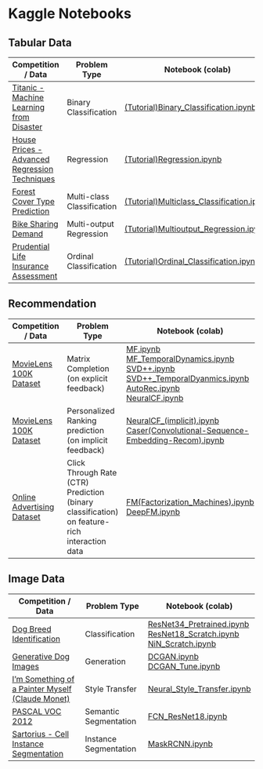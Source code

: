 # Kaggle Notebooks

## Tabular Data
| Competition / Data                                                                      | Problem Type               | Notebook (colab)                                                                                            |
|-------------------------------------------------------------------------------------|----------------------------|-------------------------------------------------------------------------------------------------------------|
| [Titanic - Machine Learning from Disaster](https://www.kaggle.com/c/titanic)                                         | Binary Classification      | [(Tutorial)Binary_Classification.ipynb](https://colab.research.google.com/drive/1okqZ7yFba9xVnke9Px3AapLunupCeMog?usp=sharing)      |
| [House Prices - Advanced Regression Techniques](https://www.kaggle.com/c/house-prices-advanced-regression-techniques) | Regression                 | [(Tutorial)Regression.ipynb](https://colab.research.google.com/drive/1n9XYmcvefp6rSD-rH7uZqfw3eVQ_cnxh?usp=sharing)  |
| [Forest Cover Type Prediction](https://www.kaggle.com/c/forest-cover-type-prediction)          | Multi-class Classification | [(Tutorial)Multiclass_Classification.ipynb](https://colab.research.google.com/drive/1Kgd6OOrRE7rXrl62HTu4PHtAED2d2zWJ?usp=sharing)  |
| [Bike Sharing Demand](https://www.kaggle.com/c/bike-sharing-demand)                 | Multi-output Regression    | [(Tutorial)Multioutput_Regression.ipynb](https://colab.research.google.com/drive/1FihAHMXlpPxLwlpa-B261IcY1zisMrEL?usp=sharing) |
| [Prudential Life Insurance Assessment](https://www.kaggle.com/c/prudential-life-insurance-assessment)                 | Ordinal Classification    | [(Tutorial)Ordinal_Classification.ipynb](https://colab.research.google.com/drive/1WPxPqsUsWxgZcmeHRsXn-jYR6aJLdegO?usp=sharing) |

## Recommendation
| Competition / Data                                                                                       | Problem Type          | Notebook (colab) |
|----------------------------------------------------------------------------------------------------------|-----------------------|------------------|
| [MovieLens 100K Dataset](https://www.kaggle.com/prajitdatta/movielens-100k-dataset)                            | Matrix Completion (on explicit feedback)  | [MF.ipynb](https://colab.research.google.com/drive/1bFejhfvL_hAvyvJSAo2GuOwTYIdGO6pR?usp=sharing) <br> [MF_TemporalDynamics.ipynb](https://colab.research.google.com/drive/1H80mts_6wz6_Am0L9_Jm53B9RvAT1PLy?usp=sharing) <br> [SVD++.ipynb](https://colab.research.google.com/drive/1bPy85bDJKUt_BdbK5N3TwOYvYiyZvE3w?usp=sharing) <br> [SVD++_TemporalDyanmics.ipynb](https://colab.research.google.com/drive/1O0IqiSfG_KBWt3eQ_09_YcL-8kKCXnTN?usp=sharing) <br> [AutoRec.ipynb](https://colab.research.google.com/drive/1r_50WEsS2s3DGbPW-4HQoUnXZd4KMyHB?usp=sharing) <br> [NeuralCF.ipynb](https://colab.research.google.com/drive/1OFQ_yWmjNZScot-qxvkP-cYGI9sHHFtt?usp=sharing) |
| [MovieLens 100K Dataset](https://www.kaggle.com/prajitdatta/movielens-100k-dataset)                            | Personalized Ranking prediction (on implicit feedback)  | [NeuralCF_(implicit).ipynb](https://colab.research.google.com/drive/1cYMOXcBmzL5wamnJfE6-3H-XoI-1NcQk?usp=sharing) <br> [Caser(Convolutional-Sequence-Embedding-Recom).ipynb](https://colab.research.google.com/drive/12A645NnzWCwLYaYJlFQL6pAwUa7pWj22?usp=sharing) |
| [Online Advertising Dataset](https://d2l.ai/chapter_recommender-systems/ctr.html)                            | Click Through Rate (CTR) Prediction (binary classification) on feature-rich interaction data  | [FM(Factorization_Machines).ipynb](https://colab.research.google.com/drive/1ld-5bX_8UZOj6l_LpXlZMan_G8NQx_5e?usp=sharing) <br> [DeepFM.ipynb](https://colab.research.google.com/drive/1ctt8Vak0Uw_Nz7Ksj9RUcNvKts2qPaN3?usp=sharing) |

## Image Data
| Competition / Data                                                                                          | Problem Type          | Notebook (colab) |
|----------------------------------------------------------------------------------------------------------|-----------------------|------------------|
| [Dog Breed Identification](https://www.kaggle.com/c/dog-breed-identification)                            | Classification        | [ResNet34_Pretrained.ipynb](https://colab.research.google.com/drive/1iNMV8kik9ue6sy8DPgG73zT7wO_pQKtB?usp=sharing) <br> [ResNet18_Scratch.ipynb](https://colab.research.google.com/drive/1d1jMyWEWMVLBvOOvU5AAhD69V9_uSZDF?usp=sharing) <br> [NiN_Scratch.ipynb](https://colab.research.google.com/drive/1X_MktEUblvBMyfZebMm88sEj0oQL3HEE?usp=sharing)|
| [Generative Dog Images](https://www.kaggle.com/competitions/generative-dog-images)                            | Generation        | [DCGAN.ipynb](https://colab.research.google.com/drive/1wnSNIV6uiL7r4prkPxs-yDMyDzaG3R7J?usp=sharing) <br> [DCGAN_Tune.ipynb](https://colab.research.google.com/drive/1RI04dr6EztTvhaGkgv4NNClfxRynN6dC?usp=sharing) | 
| [I’m Something of a Painter Myself (Claude Monet)](https://www.kaggle.com/c/gan-getting-started)                        | Style Transfer        | [Neural_Style_Transfer.ipynb](https://colab.research.google.com/drive/1FduBuKqs3ToSrnRekxcxUQfzkaHbJcBr?usp=sharing)                 |
| [PASCAL VOC 2012](https://www.kaggle.com/datasets/huanghanchina/pascal-voc-2012) | Semantic Segmentation | [FCN_ResNet18.ipynb](https://colab.research.google.com/drive/1C-o68TRZc8YThVyEWbLnEKn-G0_JgwK0?usp=sharing)                 |
| [Sartorius - Cell Instance Segmentation](https://www.kaggle.com/c/sartorius-cell-instance-segmentation)  | Instance Segmentation | [MaskRCNN.ipynb](https://colab.research.google.com/drive/1tTYRj-9Z-IXlXlLYe0EVPGEERtwYU29j?usp=sharing)                  |


